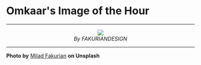 # Omkaar's Image of the Hour

---

<div align="center">

<a href="https://unsplash.com/photos/curled-paper-layers-create-abstract-shapes-19E9sG1s5OA">
  <img src="https://images.unsplash.com/photo-1751517298236-b9150faa3dfd?crop=entropy&cs=tinysrgb&fit=max&fm=jpg&ixid=M3w3NjA2Nzh8MHwxfHJhbmRvbXx8fHx8fHx8fDE3NTMyMzk2MDB8&ixlib=rb-4.1.0&q=80&w=1080" style="max-width:100%; height:auto;">
</a>

<br>
<i>By FAKURIANDESIGN</i>

</div>

---

**Photo by** [Milad Fakurian](https://unsplash.com/@fakurian) **on Unsplash**
